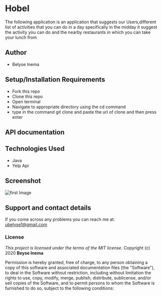# Hobel
The following application is an application that suggests our Users,different list of activities that you can do in a day specifically in the midday it suggest the activity you can do and the nearby restaurants in which you can take your lunch from

## Author
- Belyse Inema

## Setup/Installation Requirements
* Fork this repo
* Clone this repo
* Open terminal
* Navigate to appropriate directory using the cd command
* type in the command git clone and paste the url of clone and then press enter

## API documentation

## Technologies Used
* Java
* Yelp Api

## Screenshot
![first Image](/drawable/homepage.png)

## Support and contact details
If you come across any problems you can reach me at: ubelyse1@gmail.com

### License
*This project is licensed under the terms of the MIT license.*
Copyright (c) 2020 **Beyse Inema**

Permission is hereby granted, free of charge, to any person obtaining a copy
of this software and associated documentation files (the "Software"), to deal
in the Software without restriction, including without limitation the rights
to use, copy, modify, merge, publish, distribute, sublicense, and/or sell
copies of the Software, and to permit persons to whom the Software is
furnished to do so, subject to the following conditions:
